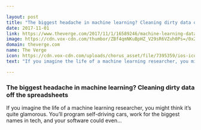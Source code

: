 ```yaml
---

layout: post
title: "The biggest headache in machine learning? Cleaning dirty data off the spreadsheets"
date: 2017-11-01
link: https://www.theverge.com/2017/11/1/16589246/machine-learning-data-science-dirty-data-kaggle-survey-2017
image: https://cdn.vox-cdn.com/thumbor/ZBf4qmNKuBpHZ_V29sR6VZuh0Ps=/0x201:5472x3066/fit-in/1200x630/cdn.vox-cdn.com/uploads/chorus_asset/file/9582739/681838016.jpg
domain: theverge.com
name: The Verge
icon: https://cdn.vox-cdn.com/uploads/chorus_asset/file/7395359/ios-icon.0.png
text: "If you imagine the life of a machine learning researcher, you might think it’s quite glamorous. You’ll program self-driving cars, work for the biggest names in tech, and your software could even..."

---
```


### The biggest headache in machine learning? Cleaning dirty data off the spreadsheets

If you imagine the life of a machine learning researcher, you might think it’s quite glamorous. You’ll program self-driving cars, work for the biggest names in tech, and your software could even...